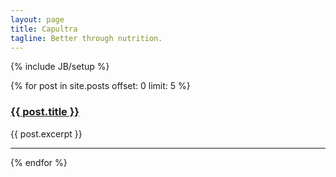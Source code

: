 ```yaml
---
layout: page
title: Capultra
tagline: Better through nutrition.
---
```

{% include JB/setup %}

{% for post in site.posts offset: 0 limit: 5 %}
<h3><a href="{{ post.url }}">{{ post.title }}</a></h3>
{{ post.excerpt }}

---
{% endfor %}

